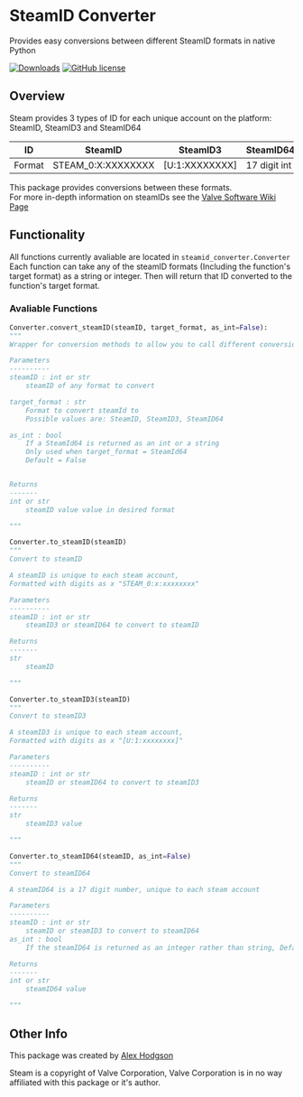 # SteamID Converter

Provides easy conversions between different SteamID formats in native Python 

[![Downloads](https://pepy.tech/badge/steamid-converter)](https://pepy.tech/project/steamid-converter) 
[![GitHub license](https://img.shields.io/github/license/AlexHodgson/steamid-converter)](https://github.com/AlexHodgson/steamid-converter/blob/main/LICENSE)


## Overview

Steam provides 3 types of ID for each unique account on the platform: SteamID, SteamID3 and SteamID64

ID | SteamID | SteamID3 | SteamID64
---|---------|----------|----------   
Format| STEAM_0:<zero-width space>X:XXXXXXXX | \[U:1:XXXXXXXX\] | 17 digit int


This package provides conversions between these formats.\
For more in-depth information on steamIDs see the [Valve Software Wiki Page](https://developer.valvesoftware.com/wiki/SteamID)

## Functionality

All functions currently avaliable are located in ```steamid_converter.Converter```\
Each function can take any of the steamID formats (Including the function's target format) as a string or integer. Then will return that ID converted to the function's target format.

### Avaliable Functions

```python
Converter.convert_steamID(steamID, target_format, as_int=False):
"""
Wrapper for conversion methods to allow you to call different conversions via the same function

Parameters
----------
steamID : int or str
    steamID of any format to convert

target_format : str
    Format to convert steamId to
    Possible values are: SteamID, SteamID3, SteamID64

as_int : bool
    If a SteamId64 is returned as an int or a string
    Only used when target_format = SteamId64
    Default = False


Returns
-------
int or str
    steamID value value in desired format

"""

Converter.to_steamID(steamID)
"""
Convert to steamID

A steamID is unique to each steam account, 
Formatted with digits as x "STEAM_0:x:xxxxxxxx"

Parameters
----------
steamID : int or str
    steamID3 or steamID64 to convert to steamID

Returns
-------
str
    steamID

"""

Converter.to_steamID3(steamID)
"""
Convert to steamID3

A steamID3 is unique to each steam account, 
Formatted with digits as x "[U:1:xxxxxxxx]"

Parameters
----------
steamID : int or str
    steamID or steamID64 to convert to steamID3

Returns
-------
str
    steamID3 value

"""

Converter.to_steamID64(steamID, as_int=False)
"""
Convert to steamID64

A steamID64 is a 17 digit number, unique to each steam account

Parameters
----------
steamID : int or str
    steamID or steamID3 to convert to steamID64
as_int : bool
    If the steamID64 is returned as an integer rather than string, Default = False

Returns
-------
int or str
    steamID64 value

"""
```

## Other Info

This package was created by [Alex Hodgson](https://github.com/AlexHodgson)

Steam is a copyright of Valve Corporation, Valve Corporation is in no way affiliated with this package or it's author.
